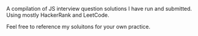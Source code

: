 A compilation of JS interview question solutions
I have run and submitted.
Using mostly HackerRank and LeetCode.

Feel free to reference my soluitons for your own practice.
